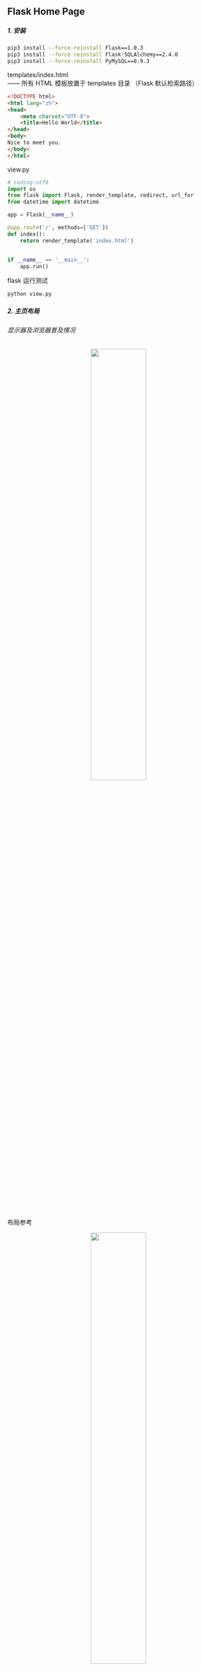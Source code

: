 ## Flask Home Page

##### 1. 安装
```bash
pip3 install --force-reinstall Flask==1.0.3
pip3 install --force-reinstall Flask-SQLAlchemy==2.4.0
pip3 install --force-reinstall PyMySQL==0.9.3
```

templates/index.html <br>
—— 所有 HTML 模板放置于 templates 目录 （Flask 默认检索路径）
```html
<!DOCTYPE html>
<html lang="zh">
<head>
    <meta charset="UTF-8">
    <title>Hello World</title>
</head>
<body>
Nice to meet you.
</body>
</html>
```

view.py
```python
# coding:utf8
import os
from flask import Flask, render_template, redirect, url_for
from datetime import datetime

app = Flask(__name__)

@app.route('/', methods=['GET'])
def index():
    return render_template('index.html')


if __name__ == '__main__':
    app.run()
```

flask 运行测试
```bash
python view.py
```

##### 2. 主页布局
###### 显示器及浏览器普及情况
<div align="center"><img src="pics/web-page-layout.jpg" width="50%"></div>

布局参考 
<div align="center"><img src="pics/home-page-prototype.jpg" width="50%"></div>

##### 3. HTML + CSS + JS
```html

```

CSS 式样表下载
* https://github.com/twbs/bootstrap/releases/download/v3.3.7/bootstrap-3.3.7-dist.zip

JS 依赖库下载
* https://code.jquery.com/jquery-3.4.1.min.js

<br>

#### Part 1 —— Bootstrap
—— https://v3.bootcss.com/

* 起步教程 https://v3.bootcss.com/getting-started/
* 全局布局 https://v3.bootcss.com/css/
* 组件手册 https://v3.bootcss.com/components/

##### 基本模板
—— 入门 demo
```html
<!DOCTYPE html>
<html lang="zh-CN">
  <head>
    <meta charset="utf-8">
    <meta http-equiv="X-UA-Compatible" content="IE=edge">
    <meta name="viewport" content="width=device-width, initial-scale=1">
    <!-- 上述3个meta标签*必须*放在最前面，任何其他内容都*必须*跟随其后！ -->
    <title>Bootstrap 101 Template</title>

    <!-- Bootstrap -->
    <link href="https://cdn.jsdelivr.net/npm/bootstrap@3.3.7/dist/css/bootstrap.min.css" rel="stylesheet">

    <!-- HTML5 shim 和 Respond.js 是为了让 IE8 支持 HTML5 元素和媒体查询（media queries）功能 -->
    <!-- 警告：通过 file:// 协议（就是直接将 html 页面拖拽到浏览器中）访问页面时 Respond.js 不起作用 -->
    <!--[if lt IE 9]>
      <script src="https://cdn.jsdelivr.net/npm/html5shiv@3.7.3/dist/html5shiv.min.js"></script>
      <script src="https://cdn.jsdelivr.net/npm/respond.js@1.4.2/dest/respond.min.js"></script>
    <![endif]-->
  </head>
  <body>
    <h1>你好，世界！</h1>

    <!-- jQuery (Bootstrap 的所有 JavaScript 插件都依赖 jQuery，所以必须放在前边) -->
    <script src="https://cdn.jsdelivr.net/npm/jquery@1.12.4/dist/jquery.min.js"></script>
    <!-- 加载 Bootstrap 的所有 JavaScript 插件。你也可以根据需要只加载单个插件。 -->
    <script src="https://cdn.jsdelivr.net/npm/bootstrap@3.3.7/dist/js/bootstrap.min.js"></script>
  </body>
</html>
```

<br>

#### Part 2 —— JQuery
—— https://jquery.com/

*All the power of jQuery is accessed via JavaScript.*
* 官方推荐 javascript 入门 <br>
  https://developer.mozilla.org/en-US/docs/Learn/Getting_started_with_the_web/JavaScript_basics


* 组件手册 http://jquery.cuishifeng.cn/
* 官方教程 https://learn.jquery.com/about-jquery/

##### 2.1 jQuery 语法
—— 通过 jQuery，就可以方便的选取(又称 查询/query) HTML 元素，并对它们执行 "操作(actions)"。

* 基础语法： ***$(selector).action()***
* jQuery 中所有选择器都以美元符号开头： $()。

##### 2.2 文档就绪
—— 防止文档在完全加载（就绪）之前运行 jQuery 代码

```html
$(document).ready(function(){
 
   // 开始写 jQuery 代码...
 
});
```

简写代码
```html
$(function(){
 
   // 开始写 jQuery 代码...
 
});
```

##### 2.3 jQuery 选择器
* 元素选择器 （**element**）
* \#id 选择器 (**id**)
* \.class 选择器 (**class**)

```html
$(document).ready(function(){
  $("button").click(function(){
    $("p").hide();
  });
});

$(document).ready(function(){
  $("button").click(function(){
    $("#test").hide();
  });
});

$(document).ready(function(){
  $("button").click(function(){
    $(".test").hide();
  });
});
```

##### 2.3 基本模板
—— 入门 demo
```html
<!doctype html>
<html>
<head>
    <meta charset="utf-8">
    <title>Demo</title>
</head>
<body>
    <a href="http://jquery.com/">jQuery</a>
    <script src="jquery.js"></script>
    <script>
 
    $( document ).ready(function() {
        $( "a" ).click(function( event ) {
            alert( "The link will no longer take you to jquery.com" );
            event.preventDefault();
        });
    });
 
    </script>
</body>
</html>
```
